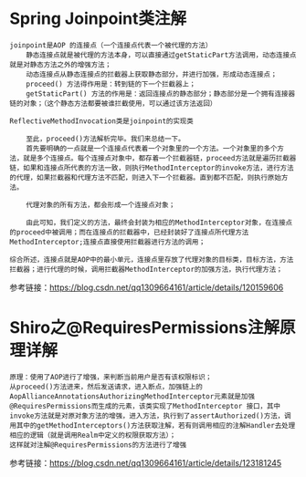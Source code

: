 # Spring Joinpoint类注解
    joinpoint是AOP 的连接点（一个连接点代表一个被代理的方法）
        静态连接点就是被代理的方法本身，可以直接通过getStaticPart方法调用，动态连接点就是对静态方法之外的增强方法；
        动态连接点从静态连接点的拦截器上获取静态部分，并进行加强，形成动态连接点；
        proceed() 方法得作用是：转到链的下一个拦截器上；
        getStaticPart() 方法的作用是：返回连接点的静态部分；静态部分是一个拥有连接器链的对象；（这个静态方法都要被谁拦截使用，可以通过该方法返回）

    ReflectiveMethodInvocation类是joinpoint的实现类
    
        至此，proceed()方法解析完毕。我们来总结一下。
        首先要明确的一点就是一个连接点代表着一个对象里的一个方法。一个对象里的多个方法，就是多个连接点。每个连接点对象中，都存着一个拦截器链，proceed方法就是遍历拦截器链，如果和连接点所代表的方法一致，则执行MethodInterceptor的invoke方法，进行方法的代理，如果拦截器和代理方法不匹配，则进入下一个拦截器。直到都不匹配，则执行原始方法。

        代理对象的所有方法，都会形成一个连接点对象；

        由此可知，我们定义的方法，最终会封装为相应的MethodInterceptor对象，在连接点的proceed中被调用；而在连接点的拦截器中，已经封装好了连接点所代理方法MethodInterceptor;连接点直接使用拦截器进行方法的调用；

    综合所述，连接点就是AOP中的最小单元，连接点里存放了代理对象的目标类，目标方法，方法拦截器；进行代理的时候，调用拦截器MethodInterceptor的加强方法，执行代理方法；

参考链接：https://blog.csdn.net/qq1309664161/article/details/120159606

# Shiro之@RequiresPermissions注解原理详解
    原理：使用了AOP进行了增强，来判断当前用户是否有该权限标识；
    从proceed()方法进来，然后发送请求，进入断点，加强链上的AopAllianceAnnotationsAuthorizingMethodInterceptor元素就是加强@RequiresPermissions而生成的元素，该类实现了MethodInterceptor 接口，其中invoke方法就是对原对象方法的增强，进入方法，执行到了assertAuthorized()方法，调用其中的getMethodInterceptors()方法获取注解，若有则调用相应的注解Handler去处理相应的逻辑（就是调用Realm中定义的权限获取方法）；
    这样就对注解@RequiresPermissions的方法进行了增强

参考链接：https://blog.csdn.net/qq1309664161/article/details/123181245
